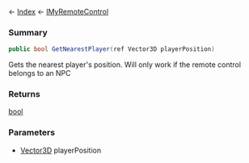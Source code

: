 ← [Index](Api-Index) ← [IMyRemoteControl](Sandbox.ModAPI.Ingame.IMyRemoteControl)

### Summary

```csharp
public bool GetNearestPlayer(ref Vector3D playerPosition)
```

Gets the nearest player's position. Will only work if the remote control belongs to an NPC

### Returns

[bool](System.Boolean)



### Parameters

* [Vector3D](VRageMath.Vector3D) playerPosition

